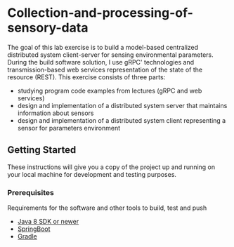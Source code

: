 # Collection-and-processing-of-sensory-data

The goal of this lab exercise is to build a model-based centralized distributed system client-server for sensing environmental parameters. During the build software solution, I use gRPC' technologies and transmission-based web services representation of the state of the resource (REST). This exercise consists of three parts: 
- studying program code examples from lectures (gRPC and web services)
- design and implementation of a distributed system server that maintains information about sensors 
- design and implementation of a distributed system client representing a sensor for parameters environment



## Getting Started

These instructions will give you a copy of the project up and running on
your local machine for development and testing purposes.

### Prerequisites

Requirements for the software and other tools to build, test and push 
- [Java 8 SDK or newer](https://www.oracle.com/es/java/technologies/javase/javase8-archive-downloads.html)
- [SpringBoot](https://spring.io/projects/spring-boot)
- [Gradle](https://gradle.org/)
